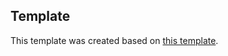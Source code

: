 ## Template

This template was created based on [this template](https://github.com/joaopaulomoraes/reactjs-vite-tailwindcss-boilerplate).

